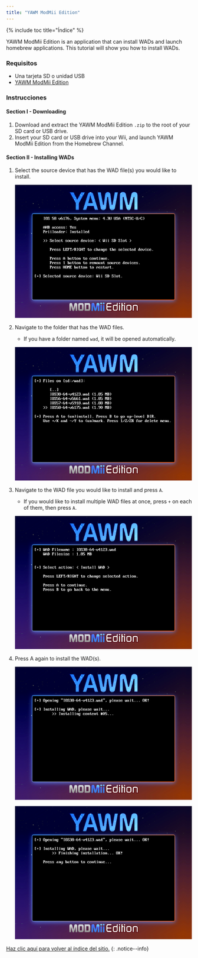 ```yaml
---
title: "YAWM ModMii Edition"
---
```


{% include toc title="Índice" %}

YAWM ModMii Edition is an application that can install WADs and launch homebrew applications. This tutorial will show you how to install WADs.

### Requisitos
* Una tarjeta SD o unidad USB
* [YAWM ModMii Edition](https://oscwii.org/library/app/yawmme)

### Instrucciones

#### Section I - Downloading

1. Download and extract the YAWM ModMii Edition `.zip` to the root of your SD card or USB drive.
1. Insert your SD card or USB drive into your Wii, and launch YAWM ModMii Edition from the Homebrew Channel.

#### Section II - Installing WADs

1. Select the source device that has the WAD file(s) you would like to install.

    ![](/images/homebrew/yawmME/source_device.png)

1. Navigate to the folder that has the WAD files.
    + If you have a folder named `wad`, it will be opened automatically.

    ![](/images/homebrew/yawmME/file_selection.png)

1. Navigate to the WAD file you would like to install and press `A`.
    + If you would like to install multiple WAD files at once, press `+` on each of them, then press `A`.

    ![](/images/homebrew/yawmME/install_wad.png)

1. Press A again to install the WAD(s).

    ![](/images/homebrew/yawmME/installing_wad.png)

    ![](/images/homebrew/yawmME/installing_wad_ok.png)

[Haz clic aquí para volver al índice del sitio.](site-navigation)
{: .notice--info}
